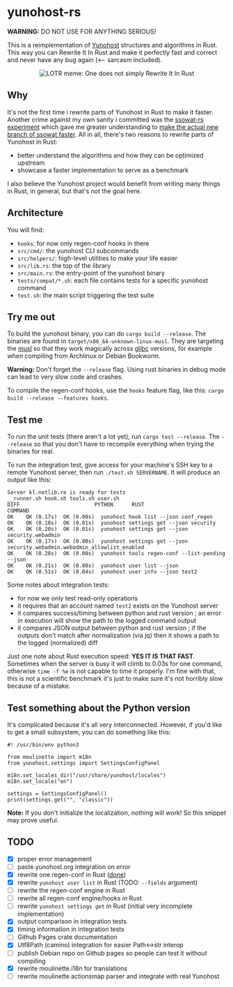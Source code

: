 # yunohost-rs

**WARNING:** DO NOT USE FOR ANYTHING SERIOUS!

This is a reimplementation of [Yunohost](https://yunohost.org/) structures and algorithms in Rust. This way you can Rewrite It In Rust and make it perfectly fast and correct and never have any bug again (<-- sarcasm included).

<p align="center">
<img alt="LOTR meme: One does not simply Rewrite It In Rust" src="https://camo.githubusercontent.com/a5c2198c5e2c4449cf1289c78c1c03ebd85728f7b662c9ee1f142641486d676e/68747470733a2f2f692e696d67666c69702e636f6d2f31706b3162692e6a7067">
</p>

## Why

It's not the first time i rewrite parts of Yunohost in Rust to make it faster. Another crime against my own sanity i committed was the [ssowat-rs experiment](https://kl.netlib.re/gitea/selfhoster1312/ssowat-rs) which gave me greater understanding to [make the actual new branch of ssowat faster](https://github.com/YunoHost/SSOwat/pull/220). All in all, there's two reasons to rewrite parts of Yunohost in Rust:

- better understand the algorithms and how they can be optimized upstream
- showcase a faster implementation to serve as a benchmark

I also believe the Yunohost project would benefit from writing many things in Rust, in general, but that's not the goal here.

## Architecture

You will find:

- `hooks`: for now only regen-conf hooks in there
- `src/cmd/`: the yunohost CLI subcommands
- `src/helpers/`: high-level utilities to make your life easier
- `src/lib.rs`: the top of the library
- `src/main.rs`: the entry-point of the yunohost binary
- `tests/compat/*.sh`: each file contains tests for a specific yunohost command
- `test.sh`: the main script triggering the test suite

## Try me out

To build the yunohost binary, you can do `cargo build --release`. The binaries are found in `target/x86_64-unknown-linux-musl`. They are targeting the [musl](https://en.wikipedia.org/wiki/Musl) so that they work magically across [glibc](https://en.wikipedia.org/wiki/Glibc) versions, for example when compiling from Archlinux or Debian Bookworm.

**Warning:** Don't forget the `--release` flag. Using rust binaries in debug mode can lead to very slow code and crashes.

To compile the regen-conf hooks, use the `hooks` feature flag, like this: `cargo build --release --features hooks`.

## Test me

To run the unit tests (there aren't a lot yet), run `cargo test --release`. The `--release` so that you don't have to recompile everything when trying the binaries for real.

To run the integration test, give access for your machine's SSH key to a remote Yunohost server, then run `./test.sh SERVERNAME`. It will produce an output like this:

```
Server kl.netlib.re is ready for tests
__runner.sh hook.sh tools.sh user.sh
DIFF                        PYTHON      RUST                         COMMAND
OK    OK (0.17s)  OK (0.00s)  yunohost hook list --json conf_regen
OK    OK (0.18s)  OK (0.01s)  yunohost settings get --json security
OK    OK (0.20s)  OK (0.01s)  yunohost settings get --json security.webadmin
OK    OK (0.17s)  OK (0.00s)  yunohost settings get --json security.webadmin.webadmin_allowlist_enabled
OK    OK (0.28s)  OK (0.00s)  yunohost tools regen-conf --list-pending --json
OK    OK (0.21s)  OK (0.00s)  yunohost user list --json
OK    OK (0.51s)  OK (0.04s)  yunohost user info --json test2
```

Some notes about integration tests:

- for now we only test read-only operations
- it requires that an account named `test2` exists on the Yunohost server
- it compares success/timing between python and rust version ; an error in execution will show the path to the logged command output
- it compares JSON output between python and rust version ; if the outputs don't match after normalization (via jq) then it shows a path to the logged (normalized) diff

Just one note about Rust execution speed: **YES IT IS THAT FAST**. Sometimes when the server is busy it will climb to 0.03s for one command, otherwise `time -f %e` is not capable to time it properly. I'm fine with that, this is not a scientific benchmark it's just to make sure it's not horribly slow because of a mistake.

## Test something about the Python version

It's complicated because it's all very interconnected. However, if you'd like to get a small subsystem, you can do something like this:

```
#! /usr/bin/env python3

from moulinette import m18n
from yunohost.settings import SettingsConfigPanel

m18n.set_locales_dir("/usr/share/yunohost/locales")
m18n.set_locale("en")

settings = SettingsConfigPanel()
print(settings.get("", "classic"))
```

**Note:** If you don't initialize the localization, nothing will work! So this snippet may prove useful.

## TODO

- [x] proper error management
- [ ] paste.yunohost.org integration on error
- [x] rewrite one regen-conf in Rust ([done](src/hooks/01-yunohost.rs))
- [x] rewrite `yunohost user list` in Rust (TODO: `--fields` argument)
- [ ] rewrite the regen-conf engine in Rust
- [ ] rewrite all regen-conf engine/hooks in Rust
- [ ] rewrite `yunohost settings get` in Rust (initial very incomplete implementation)
- [x] output comparison in integration tests
- [x] timing information in integration tests
- [ ] Github Pages crate documentation
- [x] Utf8Path (camino) integration for easier Path<->str interop
- [ ] publish Debian repo on Github pages so people can test it without compiling
- [x] rewrite moulinette.i18n for translations
- [ ] rewrite moulinette actionsmap parser and integrate with real Yunohost
